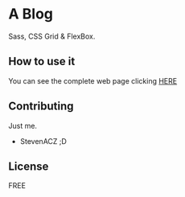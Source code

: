 # A Blog
Sass, CSS Grid & FlexBox.

## How to use it
You can see the complete web page clicking 
[HERE](https://stevenacz.github.io/Blog-Sass/)

## Contributing
Just me.
- StevenACZ ;D

## License
FREE
